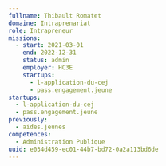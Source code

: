 ```yaml
---
fullname: Thibault Romatet
domaine: Intraprenariat
role: Intrapreneur
missions:
  - start: 2021-03-01
    end: 2022-12-31
    status: admin
    employer: HC3E
    startups:
      - l-application-du-cej
      - pass.engagement.jeune
startups:
  - l-application-du-cej
  - pass.engagement.jeune
previously:
  - aides.jeunes
competences:
  - Administration Publique
uuid: e034d459-ec01-44b7-bd72-0a2a113bd6de
---
```

